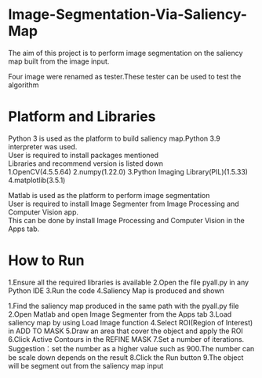 # Image-Segmentation-Via-Saliency-Map
The aim of this project is to perform image segmentation on the saliency map built from the image input.<br/>

Four image were renamed as tester.These tester can be used to test the algorithm<br/>

# Platform and Libraries
Python 3 is used as the platform to build saliency map.Python 3.9 interpreter was used.<br/>
User is required to install packages mentioned <br/>
Libraries and recommend version is listed down<br/>
1.OpenCV(4.5.5.64)
2.numpy(1.22.0)
3.Python Imaging Library(PIL)(1.5.33)
4.matplotlib(3.5.1)

Matlab is used as the platform to perform image segmentation<br/>
User is required to install Image Segmenter from Image Processing and Computer Vision app.<br/>
This can be done by install  Image Processing and Computer Vision in the Apps tab.<br/>

# How to Run
1.Ensure all the required libraries is available
2.Open the file pyall.py in any Python IDE
3.Run the code
4.Saliency Map is produced and shown

1.Find the saliency map produced in the same path with the pyall.py file
2.Open Matlab and open Image Segmenter from the Apps tab
3.Load saliency map by using Load Image function
4.Select ROI(Region of Interest) in ADD TO MASK
5.Draw an area that cover the object and apply the ROI
6.Click Active Contours in the REFINE MASK
7.Set a number of iterations. Suggestion：set the number as a higher value such as 900.The number can be scale down depends on the result
8.Click the Run button
9.The object will be segment out from the saliency map input
